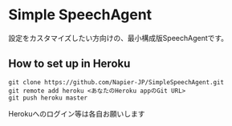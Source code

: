 # Simple SpeechAgent

設定をカスタマイズしたい方向けの、最小構成版SpeechAgentです。

## How to set up in Heroku

```
git clone https://github.com/Napier-JP/SimpleSpeechAgent.git
git remote add heroku <あなたのHeroku appのGit URL>
git push heroku master
```

Herokuへのログイン等は各自お願いします